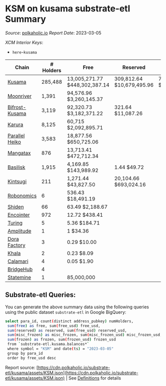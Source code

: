 # KSM on kusama substrate-etl Summary

_Source_: [polkaholic.io](https://polkaholic.io) *Report Date*: 2023-03-05


*XCM Interior Keys*:
* `here~kusama`


| Chain | # Holders | Free | Reserved | Misc Frozen | Frozen | Price | AssetID |
| ----- | --------- | ---- | -------- | ----------- | ------ | ----- | ------- |
| [Kusama](/kusama/0-kusama) | 285,488 | 13,005,271.77 $448,302,387.14 | 309,812.64 $10,679,495.96 | 7,931,632.51  $273,409,879.58 | 7,581,672.65 $261,346,476.24 | $34.47 | `{"Token":"KSM"}` |
| [Moonriver](/kusama/2023-moonriver) | 1,391 | 94,576.96 $3,260,145.37 |   |    |   | $34.47 | `{"Token":"42259045809535163221576417993425387648"}` |
| [Bifrost-Kusama](/kusama/2001-bifrost-ksm) | 3,119 | 92,320.73 $3,182,371.22 | 321.64 $11,087.26 |    |   | $34.47 | `{"Token":"KSM"}` |
| [Karura](/kusama/2000-karura) | 8,125 | 60,715 $2,092,895.71 |   |    |   | $34.47 | `{"Token":"KSM"}` |
| [Parallel Heiko](/kusama/2085-parallel-heiko) | 3,583 | 18,877.56 $650,725.06 |   |    |   | $34.47 | `{"Token":"100"}` |
| [Mangatax](/kusama/2110-mangatax) | 876 | 13,713.41 $472,712.34 |   |    |   | $34.47 | `{"Token":"4"}` |
| [Basilisk](/kusama/2090-basilisk) | 1,915 | 4,169.85 $143,989.92 | 1.44 $49.72 |    |   | $34.53 | `{"Token":"1"}` |
| [Kintsugi](/kusama/2092-kintsugi) | 211 | 1,271.44 $43,827.50 | 20,104.66 $693,024.16 |    |   | $34.47 | `{"Token":"KSM"}` |
| [Robonomics](/kusama/2048-robonomics) | 6 | 536.43 $18,491.19 |   |    |   | $34.47 | `{"Token":"4294967295"}` |
| [Shiden](/kusama/2007-shiden) | 66 | 63.49 $2,188.67 |   |    |   | $34.47 | `{"Token":"340282366920938463463374607431768211455"}` |
| [Encointer](/kusama/1001-encointer) | 972 | 12.72 $438.41 |   |    |   | $34.47 | `{"Token":"KSM"}` |
| [Turing](/kusama/2114-turing) | 5 | 5.36 $184.71 |   |    |   | $34.47 | `{"Token":"1"}` |
| [Amplitude](/kusama/2124-amplitude) | 1 | 1 $34.36 |   |    |   | $34.47 | `{"XCM":"KSM"}` |
| [Dora Factory](/kusama/2115-dorafactory) | 3 | 0.29 $10.00 |   |    |   | $34.47 | `{"Token":"KSM"}` |
| [Khala](/kusama/2004-khala) | 2 | 0.23 $8.09 |   |    |   | $34.47 | `{"Token":"0"}` |
| [Calamari](/kusama/2084-calamari) | 4 | 0.05 $1.90 |   |    |   | $34.99 | `{"Token":"12"}` |
| [BridgeHub](/kusama/1002-bridgehub) | 4 |   |   |    |   |  | `{"Token":"KSM"}` |
| [Statemine](/kusama/1000-statemine) | 1 | 85,000,000  |   |    |   |  | `{"Token":"1234"}` |

## Substrate-etl Queries:
You can generate the above summary data using the following queries using the public dataset `substrate-etl` in Google BigQuery:
```bash
select para_id, count(distinct address_pubkey) numHolders, 
 sum(free) as free, sum(free_usd) free_usd,
 sum(reserved) as reserved, sum(free_usd) reserved_usd,
 sum(misc_frozen) as misc_frozen, sum(misc_frozen_usd) misc_frozen_usd,
 sum(frozen) as frozen, sum(frozen_usd) frozen_usd
 from `substrate-etl.kusama.balances*` 
 where symbol = "KSM" and date(ts) = "2023-03-05"
 group by para_id
 order by free_usd desc
```


Report source: [https://cdn.polkaholic.io/substrate-etl/kusama/assets/KSM.json](https://cdn.polkaholic.io/substrate-etl/kusama/assets/KSM.json) | See [Definitions](/DEFINITIONS.md) for details
